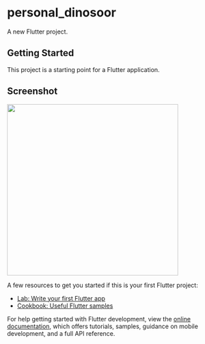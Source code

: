 # personal_dinosoor

A new Flutter project.

## Getting Started

This project is a starting point for a Flutter application.

## Screenshot
<img height="400" src="https://github.com/aakashx58/dinosoor/assets/106716824/4012a444-0bae-4db0-9848-48eb10bb2771">

A few resources to get you started if this is your first Flutter project:

- [Lab: Write your first Flutter app](https://docs.flutter.dev/get-started/codelab)
- [Cookbook: Useful Flutter samples](https://docs.flutter.dev/cookbook)

For help getting started with Flutter development, view the
[online documentation](https://docs.flutter.dev/), which offers tutorials,
samples, guidance on mobile development, and a full API reference.
